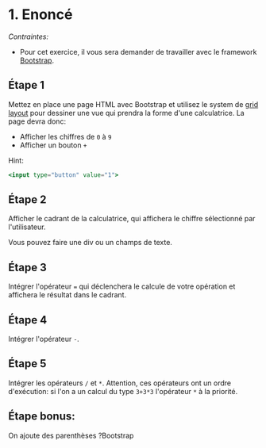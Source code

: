 # 1. Enoncé

*Contraintes:* 

- Pour cet exercice, il vous sera demander de travailler avec le framework [Bootstrap](https://getbootstrap.com/docs/4.3/getting-started/introduction/).

## Étape 1

Mettez en place une page HTML avec Bootstrap et utilisez le system de [grid layout](https://getbootstrap.com/docs/4.0/layout/grid/) pour dessiner une vue qui prendra la forme d'une calculatrice. La page devra donc:

- Afficher les chiffres de `0` à `9`
- Afficher un bouton `+`

Hint:

```jsx
<input type="button" value="1">
```

## Étape 2

Afficher le cadrant de la calculatrice, qui affichera le chiffre sélectionné par l'utilisateur.

Vous pouvez faire une div ou un champs de texte.

## Étape 3

Intégrer l'opérateur `=` qui déclenchera le calcule de votre opération et affichera le résultat dans le cadrant.

## Étape **4**

Intégrer l'opérateur `-`.

## Étape 5

Intégrer les opérateurs `/` et `*`. Attention, ces opérateurs ont un ordre d'exécution: si l'on a un calcul du type `3+3*3` l'opérateur `*` à la priorité.

## Étape bonus:

On ajoute des parenthèses ?Bootstrap
